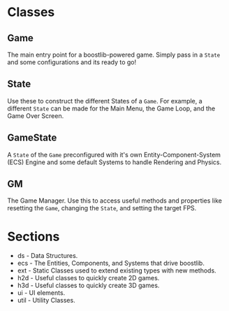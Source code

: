 # Classes

## Game
The main entry point for a boostlib-powered game. Simply pass in a `State` and some configurations and its ready to go!

## State
Use these to construct the different States of a `Game`. 
For example, a different `State` can be made for the Main Menu, the Game Loop, and the Game Over Screen.

## GameState
A `State` of the `Game` preconfigured with it's own Entity-Component-System (ECS) Engine and some default Systems to handle Rendering and Physics.

## GM
The Game Manager. Use this to access useful methods and properties like resetting the `Game`, changing the `State`, and setting the target FPS.

# Sections

* ds   - Data Structures.
* ecs  - The Entities, Components, and Systems that drive boostlib.
* ext  - Static Classes used to extend existing types with new methods.
* h2d  - Useful classes to quickly create 2D games.
* h3d  - Useful classes to quickly create 3D games.
* ui   - UI elements.
* util - Utility Classes.
